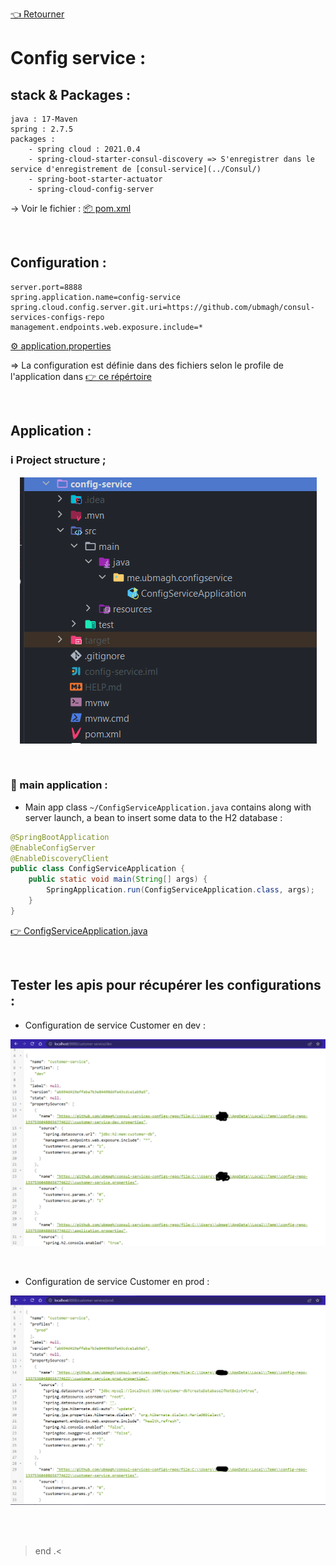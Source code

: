 [👈 Retourner ](../)

# Config service :


## stack & Packages :

```
java : 17-Maven
spring : 2.7.5
packages : 
    - spring cloud : 2021.0.4
    - spring-cloud-starter-consul-discovery => S'enregistrer dans le service d'enregistrement de [consul-service](../Consul/)
    - spring-boot-starter-actuator
    - spring-cloud-config-server 
```
-> Voir le fichier : [📦 pom.xml ](./pom.xml)

<br>

## Configuration : 

```porperties
server.port=8888
spring.application.name=config-service
spring.cloud.config.server.git.uri=https://github.com/ubmagh/consul-services-configs-repo
management.endpoints.web.exposure.include=*
```
[⚙ application.properties ](./src/main/resources/application.properties)


=> La configuration est définie dans des fichiers selon le profile de l'application dans [👉 ce répértoire](https://github.com/ubmagh/consul-services-configs-repo)

<br>

## Application : 

### ℹ Project structure ; 

<p align="center">
    <img src="./imgs/1.png">
</p>

<br>

### 🚀 main application : 

* Main app class `~/ConfigServiceApplication.java` contains along with server launch, a bean to insert some data to the H2 database :


```java
@SpringBootApplication
@EnableConfigServer
@EnableDiscoveryClient
public class ConfigServiceApplication {
    public static void main(String[] args) {
        SpringApplication.run(ConfigServiceApplication.class, args);
    }
}
```

[👉 ConfigServiceApplication.java ](./src/main/java/me/ubmagh/configservice/ConfigServiceApplication.java)



<br>

## Tester les apis pour récupérer les configurations : 


* Configuration de service Customer en dev : 

<p align="center">
    <img src="./imgs/2.png">
</p>

<br>

* Configuration de service Customer en prod : 

<p align="center">
    <img src="./imgs/3.png">
</p>



<br>

<br>

> end .<